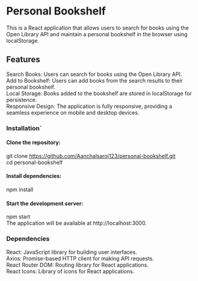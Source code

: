 # Personal Bookshelf

This is a React application that allows users to search for books using the Open Library API and maintain a personal bookshelf in the browser using localStorage.

## Features
Search Books: Users can search for books using the Open Library API.<br>
Add to Bookshelf: Users can add books from the search results to their personal bookshelf.<br>
Local Storage: Books added to the bookshelf are stored in localStorage for persistence.<br>
Responsive Design: The application is fully responsive, providing a seamless experience on mobile and desktop devices.<br>

### Installation`

#### Clone the repository:
git clone https://github.com/Aanchalsaroj123/personal-bookshelf.git <br>
cd personal-bookshelf
#### Install dependencies:
npm install
#### Start the development server:
npm start<br>
The application will be available at http://localhost:3000.

### Dependencies

React: JavaScript library for building user interfaces. <br>
Axios: Promise-based HTTP client for making API requests. <br>
React Router DOM: Routing library for React applications. <br>
React Icons: Library of icons for React applications. <br>
